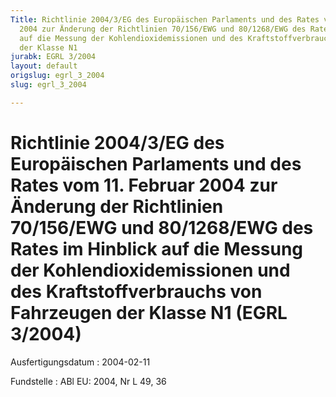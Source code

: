```yaml
---
Title: Richtlinie 2004/3/EG des Europäischen Parlaments und des Rates vom 11. Februar
  2004 zur Änderung der Richtlinien 70/156/EWG und 80/1268/EWG des Rates im Hinblick
  auf die Messung der Kohlendioxidemissionen und des Kraftstoffverbrauchs von Fahrzeugen
  der Klasse N1
jurabk: EGRL 3/2004
layout: default
origslug: egrl_3_2004
slug: egrl_3_2004

---
```


# Richtlinie 2004/3/EG des Europäischen Parlaments und des Rates vom 11. Februar 2004 zur Änderung der Richtlinien 70/156/EWG und 80/1268/EWG des Rates im Hinblick auf die Messung der Kohlendioxidemissionen und des Kraftstoffverbrauchs von Fahrzeugen der Klasse N1 (EGRL 3/2004)

Ausfertigungsdatum
:   2004-02-11

Fundstelle
:   ABl EU: 2004, Nr L 49, 36

